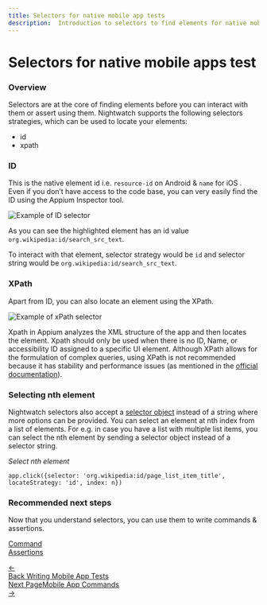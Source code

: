 ```yaml
---
title: Selectors for native mobile app tests
description:  Introduction to selectors to find elements for native mobile apps.
---
```


<div class="page-header"><h1>Selectors for native mobile apps test</h1></div>

### Overview

Selectors are at the core of finding elements before you can interact with them or assert using them. Nightwatch supports the following selectors strategies, which can be used to locate your elements:
- id
- xpath

### ID

This is the native element id i.e. `resource-id` on Android & `name` for iOS . Even if you don’t have access to the code base, you can very easily find the ID using the Appium Inspector tool. 

![Example of ID selector][image-1]

As you can see the highlighted element has an id value `org.wikipedia:id/search_src_text`.

To interact with that element, selector strategy would be `id` and selector string would be `org.wikipedia:id/search_src_text`.

### XPath

Apart from ID, you can also locate an element using the XPath.

![Example of xPath selector][image-2]

Xpath in Appium analyzes the XML structure of the app and then locates the element. Xpath should only be used when there is no ID, Name, or accessibility ID assigned to a specific UI element. Although XPath allows for the formulation of complex queries, using XPath is not recommended because it has stability and performance issues (as mentioned in the [official documentation][1]).

### Selecting nth element

Nightwatch selectors also accept a [selector object][2] instead of a string where more options can be provided. You can select an element at nth index from a list of elements. For e.g. in case you have a list with multiple list items, you can select the nth element by sending a selector object instead of a selector string.

<div class="sample-test">
<i>Select nth element</i><pre class="line-numbers"><code class="language-javascript">app.click({selector: 'org.wikipedia:id/page_list_item_title', locateStrategy: 'id', index: n})
</code></pre></div>

### Recommended next steps

Now that you understand selectors, you can use them to write commands & assertions.  

[Command][2] </br>
[Assertions][3]


[1]:  https://appium.io/docs/en/commands/element/find-elements/index.html#selector-strategies
[2]:  https://nightwatchjs.org/guide/writing-tests/finding-interacting-with-dom-elements.html#element-properties
[3]:  /guide/mobile-app-testing/commands.html
[4]:  /guide/mobile-app-testing/assertions.html

[image-1]:  https://user-images.githubusercontent.com/1677755/220292896-8acdac83-47a2-447c-924b-95240959e695.png
[image-2]:  https://user-images.githubusercontent.com/1677755/220293322-e0db2a87-ffd4-4009-8738-709cd91b2be5.png


<div class="doc-pagination pt-40">
  <div class="previous">
    <a href="/guide/mobile-app-testing/introduction-writing-tests.html">
      <span>←</span>
        <div class="d-flex flex-column">
          <span class="smallT">Back</span>
          <span class="bigT">Writing Mobile App Tests</span>
        </div>
    </a>
  </div>
  <div class="doc-pagination justify-content-end pt-40">
  <div class="next">
    <a href="/guide/mobile-app-testing/selectors.html">
        <div class="d-flex flex-column"><span class="smallT">Next Page</span><span class="bigT">Mobile App Commands</span></div>
        <span>→</span>
    </a>
  </div>
</div>
</div>

